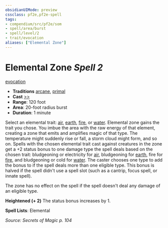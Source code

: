 ```yaml
---
obsidianUIMode: preview
cssclass: pf2e,pf2e-spell
tags:
- compendium/src/pf2e/som
- spell/area/burst
- spell/level/2
- trait/evocation
aliases: ["Elemental Zone"]
---
```

# Elemental Zone *Spell 2*   
[evocation](evocation.md "Evocation School Trait")  

- **Traditions** [arcane](arcane.md "Arcane Tradition Trait"), [primal](primal.md "Primal Tradition Trait")
- **Cast** [>>](chapter-9-playing-the-game.md#Actions "Two-Action") 
- **Range**: 120 foot
- **Area**: 20-foot radius burst
- **Duration**: 1 minute

Select an elemental trait: [air](air.md "Air Energy & Element Trait"), [earth](earth.md "Earth Energy & Element Trait"), [fire](fire.md "Fire Energy & Element Trait"), or [water](water.md "Water Energy & Element Trait"). Elemental zone gains the trait you chose. You imbue the area with the raw energy of that element, creating a zone that emits and amplifies magic of that type. The temperature might suddenly rise or fall, a storm cloud might form, and so on. Spells with the chosen elemental trait cast against creatures in the zone get a +2 status bonus to one damage type the spell deals based on the chosen trait: bludgeoning or electricity for [air](air.md "Air Energy & Element Trait"), bludgeoning for [earth](earth.md "Earth Energy & Element Trait"), fire for [fire](fire.md "Fire Energy & Element Trait"), and bludgeoning or cold for [water](water.md "Water Energy & Element Trait"). The caster chooses one type to add the bonus to if the spell deals more than one eligible type. This bonus is halved if the spell didn't use a spell slot (such as a cantrip, focus spell, or innate spell).

The zone has no effect on the spell if the spell doesn't deal any damage of an eligible type.

**Heightened (+ 2)** The status bonus increases by 1.

**Spell Lists**: Elemental

*Source: Secrets of Magic p. 104*